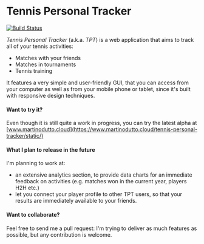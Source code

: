# Tennis Personal Tracker
[![Build Status](https://travis-ci.org/martinodutto/tennis-personal-tracker.svg?branch=master)](https://travis-ci.org/martinodutto/tennis-personal-tracker)

_Tennis Personal Tracker_ (a.k.a. _TPT_) is a web application that aims to track all of your tennis activities:

* Matches with your friends
* Matches in tournaments
* Tennis training

It features a very simple and user-friendly GUI, that you can access from your computer as well as from your mobile phone or tablet, since it's built with responsive design techniques.

#### Want to try it?

Even though it is still quite a work in progress, you can try the latest alpha at [www.martinodutto.cloud](https://www.martinodutto.cloud/tennis-personal-tracker/static/)

#### What I plan to release in the future

I'm planning to work at:

* an extensive analytics section, to provide data charts for an immediate feedback on activities (e.g. matches won in the current year, players H2H etc.)
* let you connect your player profile to other TPT users, so that your results are immediately available to your friends.

#### Want to collaborate?

Feel free to send me a pull request: I'm trying to deliver as much features as possible, but any contribution is welcome.